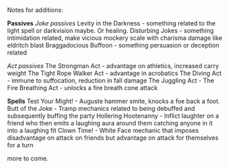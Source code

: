 Notes for additions:

**Passives**
_Joke passives_
Levity in the Darkness - something related to the light spell or darkvision maybe. Or healing.
Disturbing Jokes - something intimidation related, make vicious mockery scale with charisma damage like eldritch blast
Braggadocious Buffoon - something persuasion or deception related

_Act passives_
The Strongman Act - advantage on athletics, increased carry weight
The Tight Rope Walker Act - advantage in acrobatics
The Diving Act - immune to suffocation, reduction in fall damage
The Juggling Act - 
The Fire Breathing Act - unlocks a fire breath cone attack

**Spells**
Test Your Might! - Auguste hammer smite, knocks a foe back a foot.
Butt of the Joke - Tramp mechanics related to being debuffed and subsequently buffing the party
Hollering Hootenanny - Inflict laughter on a friend who then emits a laughing aura around them catching anyone in it into a laughing fit
Clown Time! - White Face mechanic that imposes disadvantage on attack on friends but advantage on attack for themselves for a turn

more to come.
